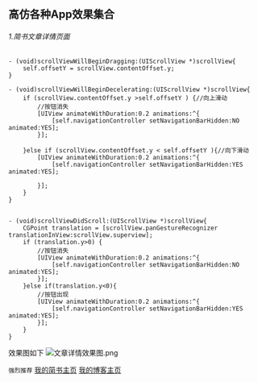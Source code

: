 ## 高仿各种App效果集合
###### 1.简书文章详情页面
```
- (void)scrollViewWillBeginDragging:(UIScrollView *)scrollView{
    self.offsetY = scrollView.contentOffset.y;
}

- (void)scrollViewWillBeginDecelerating:(UIScrollView *)scrollView{
    if (scrollView.contentOffset.y >self.offsetY ) {//向上滑动
        //按钮消失
        [UIView animateWithDuration:0.2 animations:^{
            [self.navigationController setNavigationBarHidden:NO animated:YES];
        }];
        
    }else if (scrollView.contentOffset.y < self.offsetY ){//向下滑动
        [UIView animateWithDuration:0.2 animations:^{
            [self.navigationController setNavigationBarHidden:YES animated:YES];

        }];
    }
}


- (void)scrollViewDidScroll:(UIScrollView *)scrollView{
    CGPoint translation = [scrollView.panGestureRecognizer translationInView:scrollView.superview];
    if (translation.y>0) {
        //按钮消失
        [UIView animateWithDuration:0.2 animations:^{
            [self.navigationController setNavigationBarHidden:NO animated:YES];
        }];
    }else if(translation.y<0){
        //按钮出现
        [UIView animateWithDuration:0.2 animations:^{
            [self.navigationController setNavigationBarHidden:YES animated:YES];
        }];
    }
}

```
效果图如下
![文章详情效果图.png](https://upload-images.jianshu.io/upload_images/20213494-ff17ddeaf18c6b42.png?imageMogr2/auto-orient/strip%7CimageView2/2/w/100)


`强烈推荐`
[我的简书主页](https://www.jianshu.com/u/32d3d14dd38d)
[我的博客主页](https://blog.csdn.net/muziyuting)
